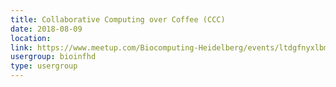 ```yaml
---
title: Collaborative Computing over Coffee (CCC)
date: 2018-08-09
location: 
link: https://www.meetup.com/Biocomputing-Heidelberg/events/ltdgfnyxlbmb/
usergroup: bioinfhd
type: usergroup
---
```

